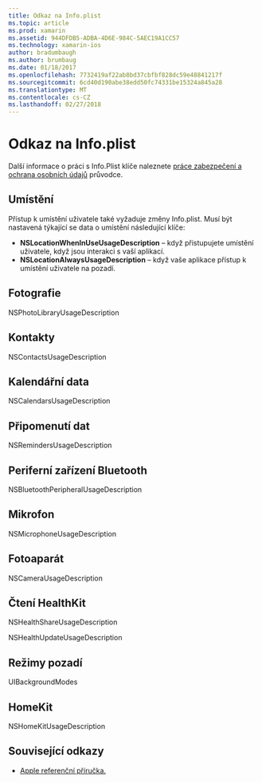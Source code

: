 ```yaml
---
title: Odkaz na Info.plist
ms.topic: article
ms.prod: xamarin
ms.assetid: 944DFDB5-ADBA-4D6E-984C-5AEC19A1CC57
ms.technology: xamarin-ios
author: bradumbaugh
ms.author: brumbaug
ms.date: 01/18/2017
ms.openlocfilehash: 7732419af22ab8bd37cbfbf828dc59e48841217f
ms.sourcegitcommit: 6cd40d190abe38edd50fc74331be15324a845a28
ms.translationtype: MT
ms.contentlocale: cs-CZ
ms.lasthandoff: 02/27/2018
---
```

# <a name="infoplist-reference"></a>Odkaz na Info.plist

Další informace o práci s Info.Plist klíče naleznete [práce zabezpečení a ochrana osobních údajů](~/ios/app-fundamentals/security-privacy.md) průvodce. 

## <a name="location"></a>Umístění 

Přístup k umístění uživatele také vyžaduje změny Info.plist. Musí být nastavená týkající se data o umístění následující klíče: 

* **NSLocationWhenInUseUsageDescription** – když přistupujete umístění uživatele, když jsou interakci s vaší aplikací. 
* **NSLocationAlwaysUsageDescription** – když vaše aplikace přístup k umístění uživatele na pozadí.

## <a name="photos"></a>Fotografie 

NSPhotoLibraryUsageDescription  

## <a name="contacts"></a>Kontakty 

NSContactsUsageDescription 

## <a name="calendar-data"></a>Kalendářní data 
    
NSCalendarsUsageDescription 

## <a name="reminder-data"></a>Připomenutí dat 
    
NSRemindersUsageDescription 

## <a name="bluetooth-peripherals"></a>Periferní zařízení Bluetooth 
    
NSBluetoothPeripheralUsageDescription 

## <a name="microphone"></a>Mikrofon 

NSMicrophoneUsageDescription 

## <a name="camera"></a>Fotoaparát 
    
NSCameraUsageDescription 

## <a name="reading-healthkit"></a>Čtení HealthKit  

NSHealthShareUsageDescription 

NSHealthUpdateUsageDescription 

## <a name="background-modes"></a>Režimy pozadí 
    
UIBackgroundModes 

## <a name="homekit"></a>HomeKit 

NSHomeKitUsageDescription 


## <a name="related-links"></a>Související odkazy

- [Apple referenční příručka.](https://developer.apple.com/library/content/documentation/General/Reference/InfoPlistKeyReference/Articles/iPhoneOSKeys.html#//apple_ref/doc/uid/TP40009252-SW10)
